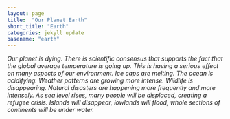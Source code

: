```yaml
---
layout: page
title:  "Our Planet Earth"
short_title: "Earth"
categories: jekyll update
basename: "earth"
---
```

*Our planet is dying. There is scientific consensus that supports the fact that the global average temperature is going up. This is having a serious effect on many aspects of our environment. Ice caps are melting. The ocean is acidifying. Weather patterns are growing more intense. Wildlife is disappearing. Natural disasters are happening more frequently and more intensely. As sea level rises, many people will be displaced, creating a refugee crisis. Islands will disappear, lowlands will flood, whole sections of continents will be under water.*
